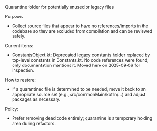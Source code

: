 Quarantine folder for potentially unused or legacy files

Purpose:
- Collect source files that appear to have no references/imports in the codebase so they are excluded from compilation and can be reviewed safely.

Current items:
- ConstantsObject.kt: Deprecated legacy constants holder replaced by top-level constants in Constants.kt. No code references were found; only documentation mentions it. Moved here on 2025-09-06 for inspection.

How to restore:
- If a quarantined file is determined to be needed, move it back to an appropriate source set (e.g., src/commonMain/kotlin/...) and adjust packages as necessary.

Policy:
- Prefer removing dead code entirely; quarantine is a temporary holding area during refactors.
